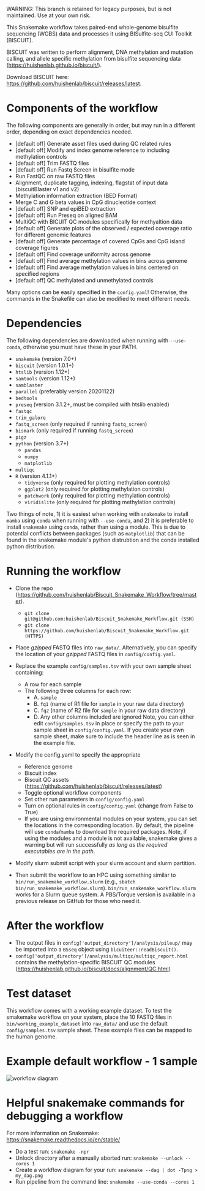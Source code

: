 WARNING: This branch is retained for legacy purposes, but is not maintained. Use at your own risk.

This Snakemake workflow takes paired-end whole-genome bisulfite sequencing (WGBS) data and processes it using
BISulfite-seq CUI Toolkit (BISCUIT).

BISCUIT was written to perform alignment, DNA methylation and mutation calling, and allele specific methylation from
bisulfite sequencing data (https://huishenlab.github.io/biscuit/).

Download BISCUIT here: https://github.com/huishenlab/biscuit/releases/latest.

# Components of the workflow
The following components are generally in order, but may run in a different order, depending on exact dependencies
needed.
  + [default off] Generate asset files used during QC related rules
  + [default off] Modify and index genome reference to including methylation controls
  + [default off] Trim FASTQ files
  + [default off] Run Fastq Screen in bisulfite mode
  + Run FastQC on raw FASTQ files
  + Alignment, duplicate tagging, indexing, flagstat of input data (biscuitBlaster v1 and v2)
  + Methylation information extraction (BED Format)
  + Merge C and G beta values in CpG dinucleotide context
  + [default off] SNP and epiBED extraction
  + [default off] Run Preseq on aligned BAM
  + MultiQC with BICUIT QC modules specifically for methyaltion data
  + [default off] Generate plots of the observed / expected coverage ratio for different genomic features
  + [default off] Generate percentage of covered CpGs and CpG island coverage figures
  + [default off] Find coverage uniformity across genome
  + [default off] Find average methylation values in bins across genome
  + [default off] Find average methylation values in bins centered on specified regions
  + [default off] QC methylated and unmethylated controls

Many options can be easily specified in the `config.yaml`! Otherwise, the commands in the Snakefile can also be modified
to meet different needs.

# Dependencies

The following dependencies are downloaded when running with `--use-conda`, otherwise you must have these in your PATH.
  + `snakemake` (version 7.0+)
  + `biscuit` (version 1.0.1+)
  + `htslib` (version 1.12+)
  + `samtools` (version 1.12+)
  + `samblaster`
  + `parallel` (preferably version 20201122)
  + `bedtools`
  + `preseq` (version 3.1.2+, must be compiled with htslib enabled)
  + `fastqc`
  + `trim_galore`
  + `fastq_screen` (only required if running `fastq_screen`)
  + `bismark` (only required if running `fastq_screen`)
  + `pigz`
  + `python` (version 3.7+)
    + `pandas`
    + `numpy`
    + `matplotlib`
  + `multiqc`
  + `R` (version 4.1.1+)
    + `tidyverse` (only required for plotting methylation controls)
    + `ggplot2` (only required for plotting methylation controls)
    + `patchwork` (only required for plotting methylation controls)
    + `viridislite` (only required for plotting methylation controls)

Two things of note, 1) it is easiest when working with `snakemake` to install `mamba` using `conda` when running with
`--use-conda`, and 2) it is preferable to install `snakemake` using `conda`, rather than using a module. This is due to
potential conflicts between packages (such as `matplotlib`) that can be found in the snakemake module's python
distrubtion and the conda installed python distribution.

# Running the workflow
+ Clone the repo (https://github.com/huishenlab/Biscuit_Snakemake_Workflow/tree/master).
  + `git clone git@github.com:huishenlab/Biscuit_Snakemake_Workflow.git (SSH)`
  + `git clone https://github.com/huishenlab/Biscuit_Snakemake_Workflow.git (HTTPS)`

+ Place *gzipped* FASTQ files into `raw_data/`. Alternatively, you can specify the location of your *gzipped* FASTQ
files in `config/config.yaml`.

+ Replace the example `config/samples.tsv` with your own sample sheet containing:
  + A row for each sample
  + The following three columns for each row:
    + A. `sample`
    + B. `fq1` (name of R1 file for `sample` in your raw data directory)
    + C. `fq2` (name of R2 file for `sample` in your raw data directory)
    + D. Any other columns included are ignored
Note, you can either edit `config/samples.tsv` in place or specify the path to your sample sheet in
`config/config.yaml`. If you create your own sample sheet, make sure to include the header line as is seen in the
example file.

+ Modify the config.yaml to specify the appropriate
  + Reference genome
  + Biscuit index
  + Biscuit QC assets (https://github.com/huishenlab/biscuit/releases/latest)
  + Toggle optional workflow components
  + Set other run parameters in `config/config.yaml`
  + Turn on optional rules in `config/config.yaml` (change from False to True)
  + If you are using environmental modules on your system, you can set the locations in the corresponding location. By
  default, the pipeline will use `conda`/`mamba` to download the required packages. Note, if using the modules and a
  module is not available, snakemake gives a warning but will run successfully *as long as the required executables are
  in the path*.

+ Modify slurm submit script with your slurm account and slurm partition.

+ Then submit the workflow to an HPC using something similar to `bin/run_snakemake_workflow.slurm` (e.g.,
`sbatch bin/run_snakemake_workflow.slurm`). `bin/run_snakemake_workflow.slurm` works for a Slurm queue
system. A PBS/Torque version is available in a previous release on GitHub for those who need it.

# After the workflow

+ The output files in `config['output_directory']/analysis/pileup/` may be imported into a `BSseq` object using
`bicuiteer::readBiscuit()`.
+ `config['output_directory']/analysis/multiqc/multiqc_report.html` contains the methylation-specific BISCUIT QC modules
(https://huishenlab.github.io/biscuit/docs/alignment/QC.html)

# Test dataset

This workflow comes with a working example dataset. To test the smakemake workflow on your system, place the 10
FASTQ files in `bin/working_example_dataset` into `raw_data/` and use the default `config/samples.tsv` sample sheet.
These example files can be mapped to the human genome.

# Example default workflow - 1 sample
![workflow diagram](bin/DAGs/dag.png)

# Helpful snakemake commands for debugging a workflow
For more information on Snakemake: https://snakemake.readthedocs.io/en/stable/

  + Do a test run: `snakemake -npr`
  + Unlock directory after a manually aborted run: `snakemake --unlock --cores 1`
  + Create a workflow diagram for your run: `snakemake --dag | dot -Tpng > my_dag.png`
  + Run pipeline from the command line: `snakemake --use-conda --cores 1`
